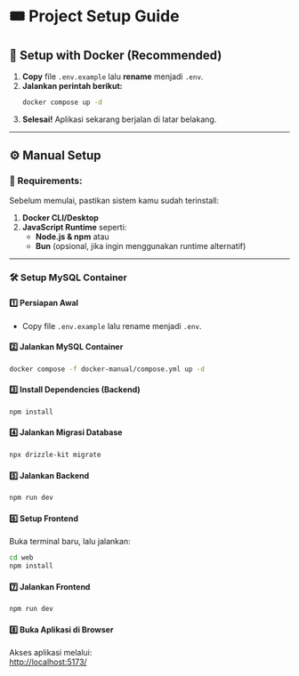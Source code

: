 # 🎟️ Project Setup Guide

## 🚀 Setup with Docker (Recommended)

1. **Copy** file `.env.example` lalu **rename** menjadi `.env`.
2. **Jalankan perintah berikut:**  
   ```sh
   docker compose up -d
   ```
3. **Selesai!** Aplikasi sekarang berjalan di latar belakang.

---

## ⚙️ Manual Setup

### 📌 Requirements:
Sebelum memulai, pastikan sistem kamu sudah terinstall:
1. **Docker CLI/Desktop**  
2. **JavaScript Runtime** seperti:
   - **Node.js & npm** atau  
   - **Bun** (opsional, jika ingin menggunakan runtime alternatif)

---

### 🛠️ Setup MySQL Container

#### **1️⃣ Persiapan Awal**
- Copy file `.env.example` lalu rename menjadi `.env`.

#### **2️⃣ Jalankan MySQL Container**
```sh
docker compose -f docker-manual/compose.yml up -d
```

#### **3️⃣ Install Dependencies (Backend)**
```sh
npm install
```

#### **4️⃣ Jalankan Migrasi Database**
```sh
npx drizzle-kit migrate
```

#### **5️⃣ Jalankan Backend**
```sh
npm run dev
```

#### **6️⃣ Setup Frontend**
Buka terminal baru, lalu jalankan:
```sh
cd web
npm install
```

#### **7️⃣ Jalankan Frontend**
```sh
npm run dev
```

#### **8️⃣ Buka Aplikasi di Browser**
Akses aplikasi melalui:  
[http://localhost:5173/](http://localhost:5173/)

